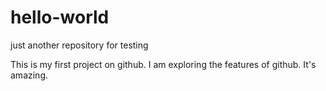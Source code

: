 # hello-world
just another repository for testing

This is my first project on github. I am exploring the features of github. It's amazing.
